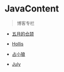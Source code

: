 # JavaContent

>博客专栏

- [五月的仓颉](http://www.cnblogs.com/xrq730/p/4948707.html)

- [Hollis](http://www.hollischuang.com/)

- [占小狼](https://www.jianshu.com/u/90ab66c248e6)

- [July](https://blog.csdn.net/v_JULY_v)

